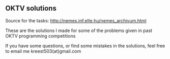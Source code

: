 ## OKTV solutions

Source for the tasks: http://nemes.inf.elte.hu/nemes_archivum.html

These are the solutions I made for some of the problems given in past OKTV programming competitions

If you have some questions, or find some mistakes in the solutions, feel free to email me kreest503(at)gmail.com
